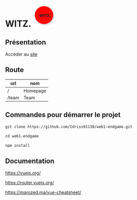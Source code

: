 # WITZ. <img src="/logowitz.png">

## Présentation

Accéder au [site](https://witz-documentaire.netlify.app)

## Route

| url      | nom      |
| ---      | ---      |
| /        | Homepage |
| /team    | Team     |

## Commandes pour démarrer le projet

```
git clone https://github.com/Idriss91130/web1-endgame.git
```
```
cd web1-endgame
```
```
npm install
```
## Documentation

https://vuejs.org/

https://router.vuejs.org/

https://marozed.ma/vue-cheatsheet/

